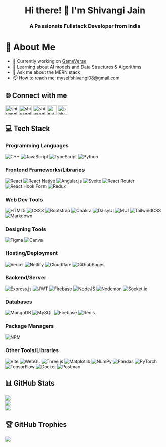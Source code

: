 <h1 align="center">Hi there! 👋 I'm Shivangi Jain</h1>
<h3 align="center">A Passionate Fullstack Developer from India</h3>

# 💫 About Me
- 🔭 Currently working on [GameVerse](https://github.com/kalviumcommunity/S54_Shivangi_Capstone_GameVerse)
- 🌱 Learning about AI models and Data Structures & Algorithms
- 💬 Ask me about the MERN stack
- 📫 How to reach me: myselfshivangi08@gmail.com

## 🌐 Connect with me
<p align="left">
<a href="https://linkedin.com/in/shivangi-jain-bb0739289" target="blank"><img align="center" src="https://raw.githubusercontent.com/rahuldkjain/github-profile-readme-generator/master/src/images/icons/Social/linked-in-alt.svg" alt="shivangi-jain-bb0739289" height="30" width="40" /></a>
<a href="https://instagram.com/shivangi.jain.09" target="blank"><img align="center" src="https://raw.githubusercontent.com/rahuldkjain/github-profile-readme-generator/master/src/images/icons/Social/instagram.svg" alt="shivangi.jain.09" height="30" width="40" /></a>
  <a href="https://www.leetcode.com/shivangi-jain" target="blank"><img align="center" src="https://raw.githubusercontent.com/rahuldkjain/github-profile-readme-generator/master/src/images/icons/Social/leet-code.svg" alt="shivangi-jain" height="30" width="40" /></a>
<a href="https://www.codechef.com/users/myselfshivangi" target="blank"><img align="center" src="https://static.uacdn.net/thumbnail/external-app-icons/ce4fd2180646452aa0b03c3ffa3ef8e2.png" alt="myselfshivangi" height="30" width="30" /></a>
<a href="https://codeforces.com/profile/shivangi-jain" target="blank"><img align="center" src="https://raw.githubusercontent.com/rahuldkjain/github-profile-readme-generator/master/src/images/icons/Social/codeforces.svg" alt="shivangi-jain" height="30" width="30" /></a>
</p>

## 💻 Tech Stack

### Programming Languages
![C++](https://img.shields.io/badge/c++-%2300599C.svg?style=flat&logo=c%2B%2B&logoColor=white)
![JavaScript](https://img.shields.io/badge/javascript-%23323330.svg?style=flat&logo=javascript&logoColor=%23F7DF1E)
![TypeScript](https://img.shields.io/badge/typescript-%23007ACC.svg?style=flat&logo=typescript&logoColor=white)
![Python](https://img.shields.io/badge/python-3670A0?style=flat&logo=python&logoColor=ffdd54)

### Frontend Frameworks/Libraries
![React](https://img.shields.io/badge/react-%2320232a.svg?style=flat&logo=react&logoColor=%2361DAFB)
![React Native](https://img.shields.io/badge/react_native-%2320232a.svg?style=flat&logo=react&logoColor=%2361DAFB)
![Angular.js](https://img.shields.io/badge/angular.js-%23E23237.svg?style=flat&logo=angularjs&logoColor=white)
![Svelte](https://img.shields.io/badge/svelte-%23f1413d.svg?style=flat&logo=svelte&logoColor=white)
![React Router](https://img.shields.io/badge/React_Router-CA4245?style=flat&logo=react-router&logoColor=white)
![React Hook Form](https://img.shields.io/badge/React%20Hook%20Form-%23EC5990.svg?style=flat&logo=reacthookform&logoColor=white)
![Redux](https://img.shields.io/badge/redux-%23593d88.svg?style=flat&logo=redux&logoColor=white)

### Web Dev Tools
![HTML5](https://img.shields.io/badge/html5-%23E34F26.svg?style=flat&logo=html5&logoColor=white)
![CSS3](https://img.shields.io/badge/css3-%231572B6.svg?style=flat&logo=css3&logoColor=white)
![Bootstrap](https://img.shields.io/badge/bootstrap-%238511FA.svg?style=flat&logo=bootstrap&logoColor=white)
![Chakra](https://img.shields.io/badge/chakra-%234ED1C5.svg?style=flat&logo=chakraui&logoColor=white)
![DaisyUI](https://img.shields.io/badge/daisyui-5A0EF8?style=flat&logo=daisyui&logoColor=white)
![MUI](https://img.shields.io/badge/MUI-%230081CB.svg?style=flat&logo=mui&logoColor=white)
![TailwindCSS](https://img.shields.io/badge/tailwindcss-%2338B2AC.svg?style=flat&logo=tailwind-css&logoColor=white)
![Markdown](https://img.shields.io/badge/markdown-%23000000.svg?style=flat&logo=markdown&logoColor=white)

### Designing Tools
![Figma](https://img.shields.io/badge/figma-%23F24E1E.svg?style=flat&logo=figma&logoColor=white)
![Canva](https://img.shields.io/badge/Canva-%2300C4CC.svg?style=flat&logo=Canva&logoColor=white)

### Hosting/Deployment
![Vercel](https://img.shields.io/badge/vercel-%23000000.svg?style=flat&logo=vercel&logoColor=white)
![Netlify](https://img.shields.io/badge/netlify-%23000000.svg?style=flat&logo=netlify&logoColor=#00C7B7)
![Cloudflare](https://img.shields.io/badge/Cloudflare-F38020?style=flat&logo=Cloudflare&logoColor=white)
![GithubPages](https://img.shields.io/badge/github%20pages-121013?style=flat&logo=github&logoColor=white)

### Backend/Server
![Express.js](https://img.shields.io/badge/express.js-%23404d59.svg?style=flat&logo=express&logoColor=%2361DAFB)
![JWT](https://img.shields.io/badge/JWT-black?style=flat&logo=JSON%20web%20tokens)
![Firebase](https://img.shields.io/badge/firebase-%23039BE5.svg?style=flat&logo=firebase)
![NodeJS](https://img.shields.io/badge/node.js-6DA55F?style=flat&logo=node.js&logoColor=white)
![Nodemon](https://img.shields.io/badge/NODEMON-%23323330.svg?style=flat&logo=nodemon&logoColor=%BBDEAD)
![Socket.io](https://img.shields.io/badge/Socket.io-black?style=flat&logo=socket.io&badgeColor=010101)

### Databases
![MongoDB](https://img.shields.io/badge/MongoDB-%234ea94b.svg?style=flat&logo=mongodb&logoColor=white)
![MySQL](https://img.shields.io/badge/mysql-%2300000f.svg?style=flat&logo=mysql&logoColor=white)
![Firebase](https://img.shields.io/badge/Firebase-039BE5?style=flat&logo=Firebase&logoColor=white)
![Redis](https://img.shields.io/badge/redis-%23DD0031.svg?style=flat&logo=redis&logoColor=white)

### Package Managers
![NPM](https://img.shields.io/badge/NPM-%23CB3837.svg?style=flat&logo=npm&logoColor=white)

### Other Tools/Libraries
![Vite](https://img.shields.io/badge/vite-%23646CFF.svg?style=flat&logo=vite&logoColor=white)
![WebGL](https://img.shields.io/badge/WebGL-990000?logo=webgl&logoColor=white&style=flat)
![Three js](https://img.shields.io/badge/threejs-black?style=flat&logo=three.js&logoColor=white)
![Matplotlib](https://img.shields.io/badge/Matplotlib-%23ffffff.svg?style=flat&logo=Matplotlib&logoColor=black)
![NumPy](https://img.shields.io/badge/numpy-%23013243.svg?style=flat&logo=numpy&logoColor=white)
![Pandas](https://img.shields.io/badge/pandas-%23150458.svg?style=flat&logo=pandas&logoColor=white)
![PyTorch](https://img.shields.io/badge/PyTorch-%23EE4C2C.svg?style=flat&logo=PyTorch&logoColor=white)
![TensorFlow](https://img.shields.io/badge/TensorFlow-%23FF6F00.svg?style=flat&logo=TensorFlow&logoColor=white)
![Docker](https://img.shields.io/badge/docker-%230db7ed.svg?style=flat&logo=docker&logoColor=white)
![Postman](https://img.shields.io/badge/Postman-FF6C37?style=flat&logo=postman&logoColor=white)


## 📊 GitHub Stats
![](https://github-readme-stats.vercel.app/api?username=shivangi-jain-08&theme=dark&hide_border=false&include_all_commits=false&count_private=false)<br/>
![](https://github-readme-streak-stats.herokuapp.com/?user=shivangi-jain-08&theme=dark&hide_border=false)<br/>
![](https://github-readme-stats.vercel.app/api/top-langs/?username=shivangi-jain-08&theme=dark&hide_border=false&include_all_commits=false&count_private=false&layout=compact)

## 🏆 GitHub Trophies
![](https://github-profile-trophy.vercel.app/?username=shivangi-jain-08&theme=radical&no-frame=false&no-bg=false&margin-w=4)
